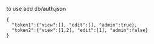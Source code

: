 to use add db/auth.json

```
{
  "token1":{"view":[], "edit":[], "admin":true},
  "token2":{"view":[1,2], "edit":[1], "admin":false}
}
```
